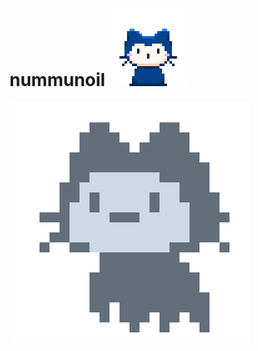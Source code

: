 # nummunoil ![hi](./img/mona-whisper.gif?raw=true)

![coming soon](https://github.com/nummunoil/nummunoil/blob/dev/img/mona-loading-dimmed.gif?raw=true)
